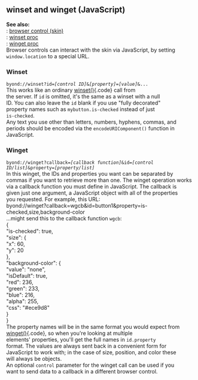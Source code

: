 ## winset and winget (JavaScript)    
**See also:**    
:   [browser control (skin)](/%7Bskin%7D/control/browser)    
:   [winset proc](/proc/winset)    
:   [winget proc](/proc/winget)    
Browser controls can interact with the skin via JavaScript, by setting    
`window.location` to a special URL.    
### Winset    
`byond://winset?id=`*`[control ID]`*`&`*`[property]`*`=`*`[value]`*`&...`    
This works like an ordinary [winset()](/proc/winset){.code} call from    
the server. If `id` is omitted, it\'s the same as a winset with a null    
ID. You can also leave the `id` blank if you use \"fully decorated\"    
property names such as `mybutton.is-checked` instead of just    
`is-checked`.    
Any text you use other than letters, numbers, hyphens, commas, and    
periods should be encoded via the `encodeURIComponent()` function in    
JavaScript.    
### Winget    
`byond://winget?callback=`*`[callback function]`*`&id=`*`[control ID/list]`*`&property=`*`[property/list]`*    
In this winget, the IDs and properties you want can be separated by    
commas if you want to retrieve more than one. The winget operation works    
via a callback function you must define in JavaScript. The callback is    
given just one argument, a JavaScript object with all of the properties    
you requested. For example, this URL:    
    byond://winget?callback=wgcb&id=button1&property=is-checked,size,background-color    
\...might send this to the callback function `wgcb`:    
    {    
        "is-checked": true,    
        "size": {    
            "x": 60,    
            "y": 20    
        },    
        "background-color": {    
            "value": "none",    
            "isDefault": true,    
            "red": 236,    
            "green": 233,    
            "blue": 216,    
            "alpha": 255,    
            "css": "#ece9d8"    
        }    
    }    
The property names will be in the same format you would expect from    
[winget()](/proc/winget){.code}, so when you\'re looking at multiple    
elements\' properties, you\'ll get the full names in `id.property`    
format. The values are always sent back in a convenient form for    
JavaScript to work with; in the case of size, position, and color these    
will always be objects.    
An optional `control` parameter for the winget call can be used if you    
want to send data to a callback in a different browser control.  
